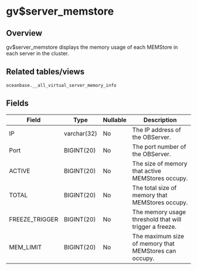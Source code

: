 gv$server_memstore 
=======================================



Overview 
-----------------

gv$server_memstore displays the memory usage of each MEMStore in each server in the cluster. 

Related tables/views 
-----------------------------

`oceanbase.__all_virtual_server_memory_info`

Fields 
---------------



|   **Field**    |  **Type**   | **Nullable** |                    **Description**                     |
|----------------|-------------|--------------|--------------------------------------------------------|
| IP             | varchar(32) | No           | The IP address of the OBServer.                        |
| Port           | BIGINT(20)  | No           | The port number of the OBServer.                       |
| ACTIVE         | BIGINT(20)  | No           | The size of memory that active MEMStores occupy.       |
| TOTAL          | BIGINT(20)  | No           | The total size of memory that MEMStores occupy.        |
| FREEZE_TRIGGER | BIGINT(20)  | No           | The memory usage threshold that will trigger a freeze. |
| MEM_LIMIT      | BIGINT(20)  | No           | The maximum size of memory that MEMStores can occupy.  |


